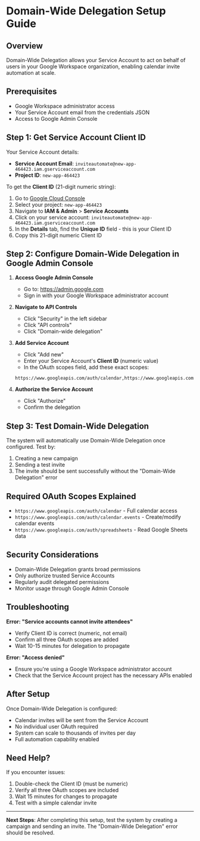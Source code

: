 # Domain-Wide Delegation Setup Guide

## Overview
Domain-Wide Delegation allows your Service Account to act on behalf of users in your Google Workspace organization, enabling calendar invite automation at scale.

## Prerequisites
- Google Workspace administrator access
- Your Service Account email from the credentials JSON
- Access to Google Admin Console

## Step 1: Get Service Account Client ID

Your Service Account details:
- **Service Account Email**: `inviteautomate@new-app-464423.iam.gserviceaccount.com`
- **Project ID**: `new-app-464423`

To get the **Client ID** (21-digit numeric string):
1. Go to [Google Cloud Console](https://console.cloud.google.com/)
2. Select your project: `new-app-464423`
3. Navigate to **IAM & Admin** > **Service Accounts**
4. Click on your service account: `inviteautomate@new-app-464423.iam.gserviceaccount.com`
5. In the **Details** tab, find the **Unique ID** field - this is your Client ID
6. Copy this 21-digit numeric Client ID

## Step 2: Configure Domain-Wide Delegation in Google Admin Console

1. **Access Google Admin Console**
   - Go to: https://admin.google.com
   - Sign in with your Google Workspace administrator account

2. **Navigate to API Controls**
   - Click "Security" in the left sidebar
   - Click "API controls"
   - Click "Domain-wide delegation"

3. **Add Service Account**
   - Click "Add new"
   - Enter your Service Account's **Client ID** (numeric value)
   - In the OAuth scopes field, add these exact scopes:
   ```
   https://www.googleapis.com/auth/calendar,https://www.googleapis.com/auth/calendar.events,https://www.googleapis.com/auth/spreadsheets
   ```

4. **Authorize the Service Account**
   - Click "Authorize"
   - Confirm the delegation

## Step 3: Test Domain-Wide Delegation

The system will automatically use Domain-Wide Delegation once configured. Test by:

1. Creating a new campaign
2. Sending a test invite
3. The invite should be sent successfully without the "Domain-Wide Delegation" error

## Required OAuth Scopes Explained

- `https://www.googleapis.com/auth/calendar` - Full calendar access
- `https://www.googleapis.com/auth/calendar.events` - Create/modify calendar events  
- `https://www.googleapis.com/auth/spreadsheets` - Read Google Sheets data

## Security Considerations

- Domain-Wide Delegation grants broad permissions
- Only authorize trusted Service Accounts
- Regularly audit delegated permissions
- Monitor usage through Google Admin Console

## Troubleshooting

**Error: "Service accounts cannot invite attendees"**
- Verify Client ID is correct (numeric, not email)
- Confirm all three OAuth scopes are added
- Wait 10-15 minutes for delegation to propagate

**Error: "Access denied"**
- Ensure you're using a Google Workspace administrator account
- Check that the Service Account project has the necessary APIs enabled

## After Setup

Once Domain-Wide Delegation is configured:
- Calendar invites will be sent from the Service Account
- No individual user OAuth required
- System can scale to thousands of invites per day
- Full automation capability enabled

## Need Help?

If you encounter issues:
1. Double-check the Client ID (must be numeric)
2. Verify all three OAuth scopes are included
3. Wait 15 minutes for changes to propagate
4. Test with a simple calendar invite

---

**Next Steps**: After completing this setup, test the system by creating a campaign and sending an invite. The "Domain-Wide Delegation" error should be resolved.